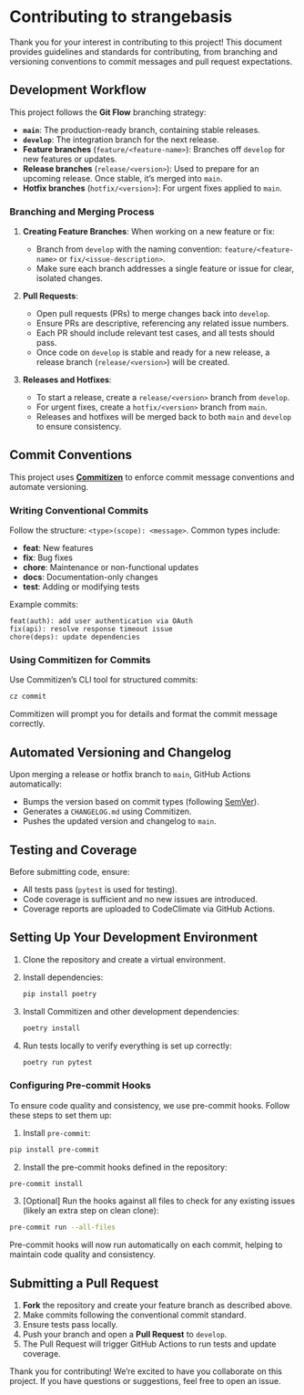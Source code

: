 # Contributing to strangebasis

Thank you for your interest in contributing to this project! This document provides guidelines and standards for contributing, from branching and versioning conventions to commit messages and pull request expectations.

## Development Workflow

This project follows the **Git Flow** branching strategy:

- **`main`**: The production-ready branch, containing stable releases.
- **`develop`**: The integration branch for the next release.
- **Feature branches** (`feature/<feature-name>`): Branches off `develop` for new features or updates.
- **Release branches** (`release/<version>`): Used to prepare for an upcoming release. Once stable, it’s merged into `main`.
- **Hotfix branches** (`hotfix/<version>`): For urgent fixes applied to `main`.

### Branching and Merging Process

1. **Creating Feature Branches**: When working on a new feature or fix:

   - Branch from `develop` with the naming convention: `feature/<feature-name>` or `fix/<issue-description>`.
   - Make sure each branch addresses a single feature or issue for clear, isolated changes.

2. **Pull Requests**:

   - Open pull requests (PRs) to merge changes back into `develop`.
   - Ensure PRs are descriptive, referencing any related issue numbers.
   - Each PR should include relevant test cases, and all tests should pass.
   - Once code on `develop` is stable and ready for a new release, a release branch (`release/<version>`) will be created.

3. **Releases and Hotfixes**:
   - To start a release, create a `release/<version>` branch from `develop`.
   - For urgent fixes, create a `hotfix/<version>` branch from `main`.
   - Releases and hotfixes will be merged back to both `main` and `develop` to ensure consistency.

## Commit Conventions

This project uses **[Commitizen](https://github.com/commitizen-tools/commitizen)** to enforce commit message conventions and automate versioning.

### Writing Conventional Commits

Follow the structure: `<type>(scope): <message>`. Common types include:

- **feat**: New features
- **fix**: Bug fixes
- **chore**: Maintenance or non-functional updates
- **docs**: Documentation-only changes
- **test**: Adding or modifying tests

Example commits:

```plaintext
feat(auth): add user authentication via OAuth
fix(api): resolve response timeout issue
chore(deps): update dependencies
```

### Using Commitizen for Commits

Use Commitizen’s CLI tool for structured commits:

```bash
cz commit
```

Commitizen will prompt you for details and format the commit message correctly.

## Automated Versioning and Changelog

Upon merging a release or hotfix branch to `main`, GitHub Actions automatically:

- Bumps the version based on commit types (following [SemVer](https://semver.org/)).
- Generates a `CHANGELOG.md` using Commitizen.
- Pushes the updated version and changelog to `main`.

## Testing and Coverage

Before submitting code, ensure:

- All tests pass (`pytest` is used for testing).
- Code coverage is sufficient and no new issues are introduced.
- Coverage reports are uploaded to CodeClimate via GitHub Actions.

## Setting Up Your Development Environment

1. Clone the repository and create a virtual environment.
2. Install dependencies:

   ```bash
   pip install poetry
   ```

3. Install Commitizen and other development dependencies:

   ```bash
   poetry install
   ```

4. Run tests locally to verify everything is set up correctly:
   ```bash
   poetry run pytest
   ```

### Configuring Pre-commit Hooks

To ensure code quality and consistency, we use pre-commit hooks. Follow these steps to set them up:

1. Install `pre-commit`:

```bash
pip install pre-commit
```

2. Install the pre-commit hooks defined in the repository:

```bash
pre-commit install
```

3. [Optional] Run the hooks against all files to check for any existing issues (likely an extra step on clean clone):

```bash
pre-commit run --all-files
```

Pre-commit hooks will now run automatically on each commit, helping to maintain code quality and consistency.

## Submitting a Pull Request

1. **Fork** the repository and create your feature branch as described above.
2. Make commits following the conventional commit standard.
3. Ensure tests pass locally.
4. Push your branch and open a **Pull Request** to `develop`.
5. The Pull Request will trigger GitHub Actions to run tests and update coverage.

Thank you for contributing! We’re excited to have you collaborate on this project. If you have questions or suggestions, feel free to open an issue.
